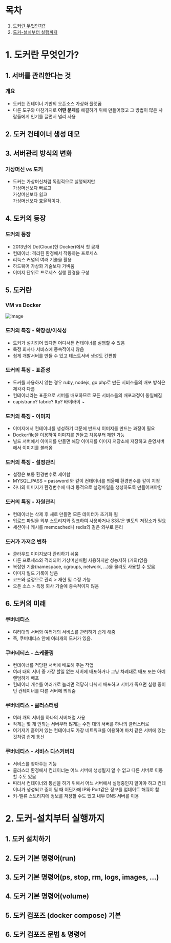 # 목차

1. [도커란 무엇인가?](#1-도커란-무엇인가?)
2. [도커-설치부터 실행까지](#2-도커-설치부터-실행까지)

# 1. 도커란 무엇인가?

## 1. 서버를 관리한다는 것

### 개요
- 도커는 컨테이너 기반의 오픈소스 가상화 플랫폼
- 다른 도구와 마찬가지로 **어떤 문제**를 해결하기 위해 만들어졌고
그 방법이 많은 사람들에게 인기를 끌면서 널리 사용
  
## 2. 도커 컨테이너 생성 데모
## 3. 서버관리 방식의 변화
### 가상머신 vs 도커
- 도커는 가상머신처럼 독립적으로 실행되지만 <br>
가상머신보다 빠르고<br>
가상머신보다 쉽고<br>
가상머신보다 효율적이다.<br>
  
## 4. 도커의 등장
### 도커의 등장
- 2013년에 DotCloud(현 Docker)에서 첫 공개
- 컨테이너: 격리된 환경에서 작동하는 프로세스
- 리눅스 커널의 여러 기술을 활용
- 하드웨어 가상화 기술보다 가벼움
- 이미지 단위로 프로세스 실행 환경을 구성

## 5. 도커란
### VM vs Docker
![image](https://user-images.githubusercontent.com/28394879/130361223-3967168c-06b8-4787-843a-90b698b2a21a.png)

### 도커의 특징 - 확장성/이식성
- 도커가 설치되어 있다면 어디서든 컨테이너를 실행할 수 있음
- 특정 회사나 서비스에 종속적이지 않음
- 쉽게 개발서버를 만들 수 있고 테스트서버 생성도 간편함

### 도커의 특징 - 표준성
- 도커를 사용하지 않는 경우 ruby, nodejs, go php로 만든 서비스들의 배포 방식은 제각각 다름
- 컨테이너라는 표준으로 서버를 배포하므로 모든 서비스들의 배포과정이 동일해짐
- capistrano? fabric? ftp? 바이바이 ~

### 도커의 특징 - 이미지
- 이미지에서 컨테이너를 생성하기 떄문에 반드시 이미지를 만드는 과정이 필요
- Dockerfile을 이용하여 이미지를 만들고 처음부터 재현 가능
- 빌드 서버에서 이미지를 만들면 해당 이미지를 이미지 저장소에 저장하고 운영서버에서 이미지를 불러옴

### 도커의 특징 - 설정관리
- 설정은 보통 환경변수로 제어함
- MYSQL_PASS = password 와 같이 컨테이너를 띄울때 환경변수를 같이 지정
- 하나의 이미지가 환경변수에 따라 동적으로 설정파일을 생성하도록 만들어져야함

### 도커의 특징 - 자원관리
- 컨테이너는 삭제 후 새로 만들면 모든 데이터가 초기화 됨
- 업로드 파일을 외부 스토리지와 링크하여 사용하거나 S3같은 별도의 저장소가 필요
- 세션이나 캐시를 memcached나 redis와 같은 외부로 분리

### 도커가 가져온 변화
- 클라우드 이미지보다 관리하기 쉬움
- 다른 프로세스와 격리되어 가상머신처럼 사용하지만 성능저하 (거의)없음
- 복잡한 기술(namespace, cgroups, network, ...)을 몰라도 사용할 수 있음
- 이미지 빌드 기록이 남음
- 코드와 설정으로 관리 > 재현 및 수정 가능
- 오픈 소스 > 특정 회사 기술에 종속적이지 않음

## 6. 도커의 미래
### 쿠버네티스
- 여러대의 서버와 여러개의 서비스를 관리하기 쉽게 해줌
- 즉, 쿠버네티스 안에 여러개의 도커가 있음.

### 쿠버네티스 - 스케줄링 
- 컨테이너를 적당한 서버에 배포해 주는 작업
- 여러 대의 서버 중 가장 할일 없는 서버에 배포하거나 그냥 차례대로 배포 또는 아예 랜덤하게 배포
- 컨테이너 개수를 여러개로 늘리면 적당히 나눠서 배포하고 서버가 죽으면 실행 중이던 컨테이너를 다른 서버에 띄워줌

### 쿠버네티스 - 클러스터링
- 여러 개의 서버를 하나의 서버처럼 사용
- 작게는 몇 개 안되는 서버부터 많게는 수천 대의 서버를 하나의 클러스터로
- 여기저기 흩어져 있는 컨테이너도 가장 네트워크를 이용하여 마치 같은 서버에 있는 것처럼 쉽게 통신

### 쿠버네티스 - 서비스 디스커버리
- 서비스를 찾아주는 기능
- 클러스터 환경에서 컨테이너는 어느 서버에 생성될지 알 수 없고 다른 서버로 이동 할 수도 있음
- 따라서 컨테이너와 통신을 하기 위해서 어느 서버에서 실행중인지 알아야 하고 컨테이너가 생성되고 중지 될 때 어딘가에 IP와 Port같은 정보를 업데이트 해줘야 함
- 키-벨류 스토리지에 정보를 저장할 수도 있고 내부 DNS 서버를 이용

# 2. 도커-설치부터 실행까지
## 1. 도커 설치하기
## 2. 도커 기본 명령어(run)
## 3. 도커 기본 명령어(ps, stop, rm, logs, images, ...)
## 4. 도커 기본 명령어(volume)
## 5. 도커 컴포즈 (docker compose) 기본
## 6. 도커 컴포즈 문법 & 명령어